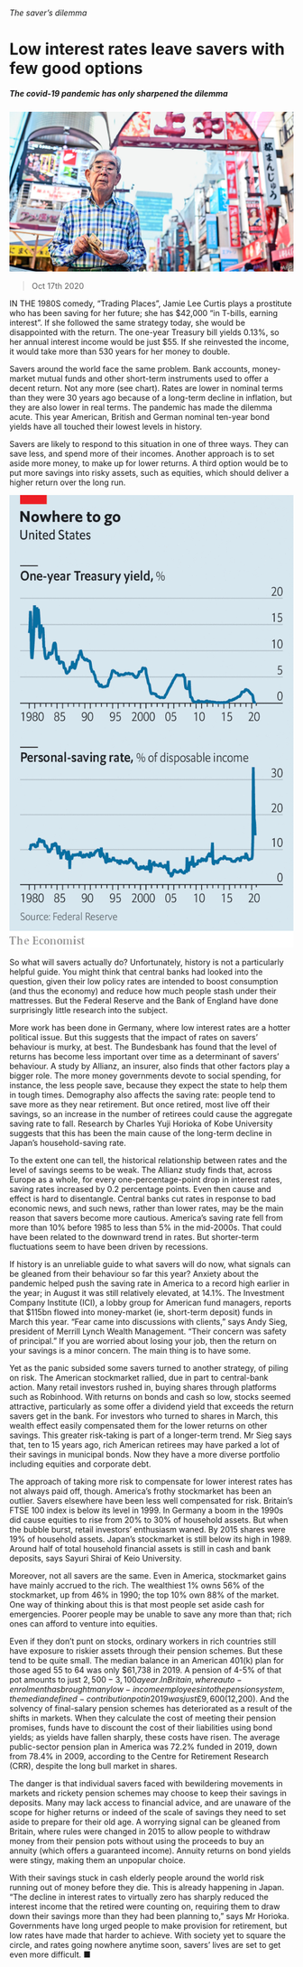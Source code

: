 ###### The saver’s dilemma

# Low interest rates leave savers with few good options 

##### The covid-19 pandemic has only sharpened the dilemma 

![image](images/20201017_FNP003_0.jpg) 

> Oct 17th 2020 


IN THE 1980S comedy, “Trading Places”, Jamie Lee Curtis plays a prostitute who has been saving for her future; she has $42,000 “in T-bills, earning interest”. If she followed the same strategy today, she would be disappointed with the return. The one-year Treasury bill yields 0.13%, so her annual interest income would be just $55. If she reinvested the income, it would take more than 530 years for her money to double.


Savers around the world face the same problem. Bank accounts, money-market mutual funds and other short-term instruments used to offer a decent return. Not any more (see chart). Rates are lower in nominal terms than they were 30 years ago because of a long-term decline in inflation, but they are also lower in real terms. The pandemic has made the dilemma acute. This year American, British and German nominal ten-year bond yields have all touched their lowest levels in history.



Savers are likely to respond to this situation in one of three ways. They can save less, and spend more of their incomes. Another approach is to set aside more money, to make up for lower returns. A third option would be to put more savings into risky assets, such as equities, which should deliver a higher return over the long run.

![image](images/20201017_FNC121.png) 



So what will savers actually do? Unfortunately, history is not a particularly helpful guide. You might think that central banks had looked into the question, given their low policy rates are intended to boost consumption (and thus the economy) and reduce how much people stash under their mattresses. But the Federal Reserve and the Bank of England have done surprisingly little research into the subject.


More work has been done in Germany, where low interest rates are a hotter political issue. But this suggests that the impact of rates on savers’ behaviour is murky, at best. The Bundesbank has found that the level of returns has become less important over time as a determinant of savers’ behaviour. A study by Allianz, an insurer, also finds that other factors play a bigger role. The more money governments devote to social spending, for instance, the less people save, because they expect the state to help them in tough times. Demography also affects the saving rate: people tend to save more as they near retirement. But once retired, most live off their savings, so an increase in the number of retirees could cause the aggregate saving rate to fall. Research by Charles Yuji Horioka of Kobe University suggests that this has been the main cause of the long-term decline in Japan’s household-saving rate.


To the extent one can tell, the historical relationship between rates and the level of savings seems to be weak. The Allianz study finds that, across Europe as a whole, for every one-percentage-point drop in interest rates, saving rates increased by 0.2 percentage points. Even then cause and effect is hard to disentangle. Central banks cut rates in response to bad economic news, and such news, rather than lower rates, may be the main reason that savers become more cautious. America’s saving rate fell from more than 10% before 1985 to less than 5% in the mid-2000s. That could have been related to the downward trend in rates. But shorter-term fluctuations seem to have been driven by recessions.


If history is an unreliable guide to what savers will do now, what signals can be gleaned from their behaviour so far this year? Anxiety about the pandemic helped push the saving rate in America to a record high earlier in the year; in August it was still relatively elevated, at 14.1%. The Investment Company Institute (ICI), a lobby group for American fund managers, reports that $115bn flowed into money-market (ie, short-term deposit) funds in March this year. “Fear came into discussions with clients,” says Andy Sieg, president of Merrill Lynch Wealth Management. “Their concern was safety of principal.” If you are worried about losing your job, then the return on your savings is a minor concern. The main thing is to have some.


Yet as the panic subsided some savers turned to another strategy, of piling on risk. The American stockmarket rallied, due in part to central-bank action. Many retail investors rushed in, buying shares through platforms such as Robinhood. With returns on bonds and cash so low, stocks seemed attractive, particularly as some offer a dividend yield that exceeds the return savers get in the bank. For investors who turned to shares in March, this wealth effect easily compensated them for the lower returns on other savings. This greater risk-taking is part of a longer-term trend. Mr Sieg says that, ten to 15 years ago, rich American retirees may have parked a lot of their savings in municipal bonds. Now they have a more diverse portfolio including equities and corporate debt.


The approach of taking more risk to compensate for lower interest rates has not always paid off, though. America’s frothy stockmarket has been an outlier. Savers elsewhere have been less well compensated for risk. Britain’s FTSE 100 index is below its level in 1999. In Germany a boom in the 1990s did cause equities to rise from 20% to 30% of household assets. But when the bubble burst, retail investors’ enthusiasm waned. By 2015 shares were 19% of household assets. Japan’s stockmarket is still below its high in 1989. Around half of total household financial assets is still in cash and bank deposits, says Sayuri Shirai of Keio University.


Moreover, not all savers are the same. Even in America, stockmarket gains have mainly accrued to the rich. The wealthiest 1% owns 56% of the stockmarket, up from 46% in 1990; the top 10% own 88% of the market. One way of thinking about this is that most people set aside cash for emergencies. Poorer people may be unable to save any more than that; rich ones can afford to venture into equities.


Even if they don’t punt on stocks, ordinary workers in rich countries still have exposure to riskier assets through their pension schemes. But these tend to be quite small. The median balance in an American 401(k) plan for those aged 55 to 64 was only $61,738 in 2019. A pension of 4-5% of that pot amounts to just $2,500-3,100 a year. In Britain, where auto-enrolment has brought many low-income employees into the pension system, the median defined-contribution pot in 2019 was just £9,600 ($12,200). And the solvency of final-salary pension schemes has deteriorated as a result of the shifts in markets. When they calculate the cost of meeting their pension promises, funds have to discount the cost of their liabilities using bond yields; as yields have fallen sharply, these costs have risen. The average public-sector pension plan in America was 72.2% funded in 2019, down from 78.4% in 2009, according to the Centre for Retirement Research (CRR), despite the long bull market in shares.


The danger is that individual savers faced with bewildering movements in markets and rickety pension schemes may choose to keep their savings in deposits. Many may lack access to financial advice, and are unaware of the scope for higher returns or indeed of the scale of savings they need to set aside to prepare for their old age. A worrying signal can be gleaned from Britain, where rules were changed in 2015 to allow people to withdraw money from their pension pots without using the proceeds to buy an annuity (which offers a guaranteed income). Annuity returns on bond yields were stingy, making them an unpopular choice.


With their savings stuck in cash elderly people around the world risk running out of money before they die. This is already happening in Japan. “The decline in interest rates to virtually zero has sharply reduced the interest income that the retired were counting on, requiring them to draw down their savings more than they had been planning to,” says Mr Horioka. Governments have long urged people to make provision for retirement, but low rates have made that harder to achieve. With society yet to square the circle, and rates going nowhere anytime soon, savers’ lives are set to get even more difficult. ■

